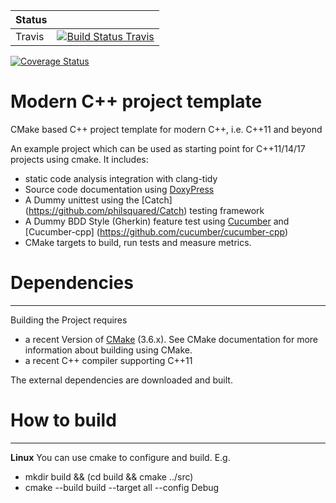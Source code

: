  Status | |
 :--- | :---
Travis  | [![Build Status Travis](https://travis-ci.org/meshell/modern_cpp_project_template.png)](https://travis-ci.org/meshell/modern_cpp_project_template)
[![Coverage Status](https://coveralls.io/repos/github/meshell/modern_cpp_project_template/badge.svg?branch=master)](https://coveralls.io/github/meshell/modern_cpp_project_template?branch=master)


Modern C++ project template
===========================

CMake based C++ project template for modern C++, i.e. C++11 and beyond

An example project which can be used as starting point for C++11/14/17 projects using cmake.
It includes:
* static code analysis integration with clang-tidy
* Source code documentation using [DoxyPress](http://www.copperspice.com/docs/doxypress/index.html)
* A Dummy unittest using the [Catch] (https://github.com/philsquared/Catch) testing framework
* A Dummy BDD Style (Gherkin) feature test using [Cucumber](http://cukes.info/) and [Cucumber-cpp] (https://github.com/cucumber/cucumber-cpp)
* CMake targets to build, run tests and measure metrics.


# Dependencies
---------------
Building the Project requires
* a recent Version of [CMake](http://www.cmake.org/) (3.6.x). See CMake documentation for more information about building using CMake.
* a recent C++ compiler supporting C++11

The external dependencies are downloaded and built.

# How to build
--------------

__Linux__
You can use cmake to configure and build.
E.g.
* mkdir build && (cd build && cmake ../src)
* cmake --build build --target all --config Debug
